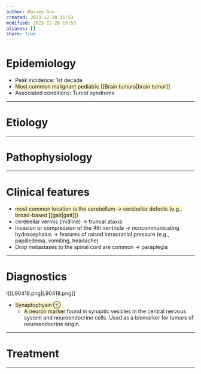 ```yaml
---
author: Harvey Guo
created: 2023-12-28 15:53
modified: 2023-12-28 15:53
aliases: []
share: true
---
```

# Epidemiology
- Peak incidence: 1st decade
- <span style="background:rgba(240, 200, 0, 0.2)">Most common malignant pediatric [[Brain tumors|brain tumor]]</span>
- Associated conditions: Turcot syndrome

---
# Etiology


---
# Pathophysiology


---
# Clinical features
- <span style="background:rgba(240, 200, 0, 0.2)">most common location is the cerebellum → cerebellar defects (e.g., broad-based [[gait|gait]])</span>
- cerebellar vermis (midline) → truncal ataxia
- Invasion or compression of the 4th ventricle → noncommunicating hydrocephalus → features of raised intracranial pressure (e.g., papilledema, vomiting, headache)
- Drop metastases to the spinal cord are common → paraplegia

---
# Diagnostics
![[L90418.png|L90418.png]]
- <span style="background:rgba(240, 200, 0, 0.2)">Synaptophysin ⊕</span>
	- <span style="background:rgba(240, 200, 0, 0.2)">A neuron marker</span> found in synaptic vesicles in the central nervous system and neuroendocrine cells. Used as a biomarker for tumors of neuroendocrine origin.

---
# Treatment


---
